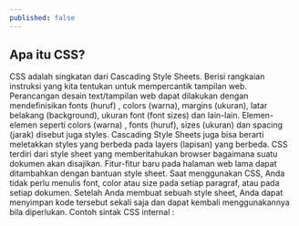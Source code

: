 ```yaml
---
published: false
---
```

## Apa itu CSS?

CSS adalah singkatan dari Cascading Style Sheets. Berisi rangkaian instruksi yang kita tentukan untuk mempercantik tampilan web. Perancangan desain text/tampilan web dapat dilakukan dengan mendefinisikan fonts (huruf) , colors (warna), margins (ukuran), latar belakang (background), ukuran font (font sizes) dan lain-lain. Elemen-elemen seperti colors (warna) , fonts (huruf), sizes (ukuran) dan spacing (jarak) disebut juga styles. Cascading Style Sheets juga bisa berarti meletakkan styles yang berbeda pada layers (lapisan) yang berbeda. CSS terdiri dari style sheet yang memberitahukan browser bagaimana suatu dokumen akan disajikan. Fitur-fitur baru pada halaman web lama dapat ditambahkan dengan bantuan style sheet. Saat menggunakan CSS, Anda tidak perlu menulis font, color atau size pada setiap paragraf, atau pada setiap dokumen. Setelah Anda membuat sebuah style sheet, Anda dapat menyimpan kode tersebut sekali saja dan dapat kembali menggunakannya bila diperlukan.
Contoh sintak CSS internal :
